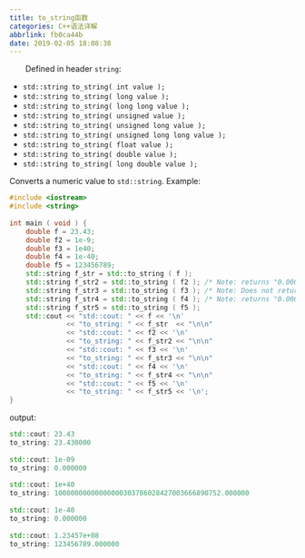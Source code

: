 ```yaml
---
title: to_string函数
categories: C++语法详解
abbrlink: fb0ca44b
date: 2019-02-05 18:08:38
---
```

&emsp;&emsp;Defined in header `string`:

- `std::string to_string( int value );`
- `std::string to_string( long value );`
- `std::string to_string( long long value );`
- `std::string to_string( unsigned value );`
- `std::string to_string( unsigned long value );`
- `std::string to_string( unsigned long long value );`
- `std::string to_string( float value );`
- `std::string to_string( double value );`
- `std::string to_string( long double value );`

Converts a numeric value to `std::string`. Example:

``` cpp
#include <iostream>
#include <string>
​
int main ( void ) {
    double f = 23.43;
    double f2 = 1e-9;
    double f3 = 1e40;
    double f4 = 1e-40;
    double f5 = 123456789;
    std::string f_str = std::to_string ( f );
    std::string f_str2 = std::to_string ( f2 ); /* Note: returns "0.000000" */
    std::string f_str3 = std::to_string ( f3 ); /* Note: Does not return "1e+40" */
    std::string f_str4 = std::to_string ( f4 ); /* Note: returns "0.000000" */
    std::string f_str5 = std::to_string ( f5 );
    std::cout << "std::cout: " << f << '\n'
              << "to_string: " << f_str  << "\n\n"
              << "std::cout: " << f2 << '\n'
              << "to_string: " << f_str2 << "\n\n"
              << "std::cout: " << f3 << '\n'
              << "to_string: " << f_str3 << "\n\n"
              << "std::cout: " << f4 << '\n'
              << "to_string: " << f_str4 << "\n\n"
              << "std::cout: " << f5 << '\n'
              << "to_string: " << f_str5 << '\n';
}
```

output:

``` cpp
std::cout: 23.43
to_string: 23.430000
​
std::cout: 1e-09
to_string: 0.000000
​
std::cout: 1e+40
to_string: 10000000000000000303786028427003666890752.000000
​
std::cout: 1e-40
to_string: 0.000000
​
std::cout: 1.23457e+08
to_string: 123456789.000000
```